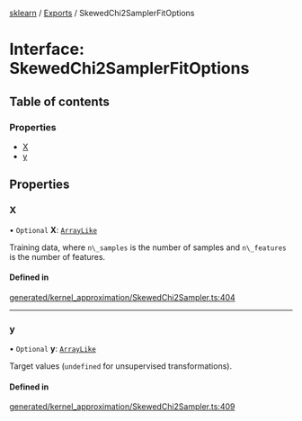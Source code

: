 [sklearn](../readme.md) / [Exports](../modules.md) / SkewedChi2SamplerFitOptions

# Interface: SkewedChi2SamplerFitOptions

## Table of contents

### Properties

- [X](SkewedChi2SamplerFitOptions.md#x)
- [y](SkewedChi2SamplerFitOptions.md#y)

## Properties

### X

• `Optional` **X**: [`ArrayLike`](../modules.md#arraylike)

Training data, where `n\_samples` is the number of samples and `n\_features` is the number of features.

#### Defined in

[generated/kernel_approximation/SkewedChi2Sampler.ts:404](https://github.com/transitive-bullshit/scikit-learn-ts/blob/367336a/packages/sklearn/src/generated/kernel_approximation/SkewedChi2Sampler.ts#L404)

___

### y

• `Optional` **y**: [`ArrayLike`](../modules.md#arraylike)

Target values (`undefined` for unsupervised transformations).

#### Defined in

[generated/kernel_approximation/SkewedChi2Sampler.ts:409](https://github.com/transitive-bullshit/scikit-learn-ts/blob/367336a/packages/sklearn/src/generated/kernel_approximation/SkewedChi2Sampler.ts#L409)
